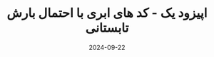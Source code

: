 ---
title: اپیزود یک - کد های ابری با احتمال بارش تابستانی
description: در این اپیزود مروری به تاریخچه و موارد مهم 12factorApp انداختیم.
trademarks:
  - <p><a href="https://12factor.net" target="_blank" rel="noopener noreferer nofollow">https://12factor.net</a></p>
  - <p>Sound Effect by <a href="https://pixabay.com/users/singsongsign-41447571/?utm_source=link-attribution&utm_medium=referral&utm_campaign=music&utm_content=193046">singsongsign</a> from <a href="https://pixabay.com//?utm_source=link-attribution&utm_medium=referral&utm_campaign=music&utm_content=193046">Pixabay</a></p>
  - <p>Sound Effect by <a href="https://pixabay.com/users/shidenbeatsmusic-25676252/?utm_source=link-attribution&utm_medium=referral&utm_campaign=music&utm_content=113150">Shiden Beats Music</a> from <a href="https://pixabay.com/sound-effects//?utm_source=link-attribution&utm_medium=referral&utm_campaign=music&utm_content=113150">Pixabay</a></p>
url: https://podcast.sadeghmohebbi.ir/episods/np-ep1_mixdown.mp3
content_length: 6669096
duration: 00:04:36
date: 2024-09-22
---